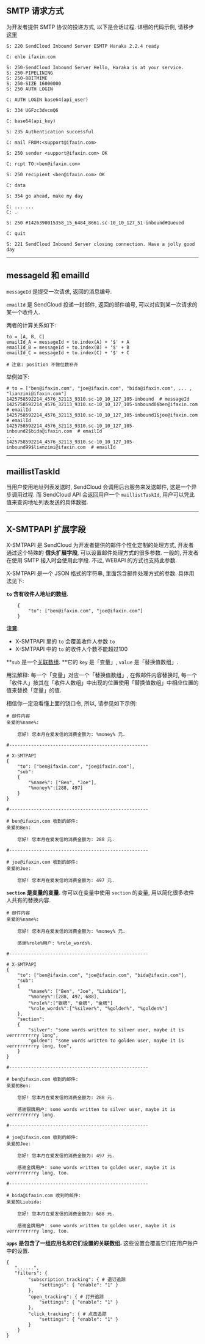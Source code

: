 
## SMTP 请求方式

为开发者提供 SMTP 协议的投递方式, 以下是会话过程. 详细的代码示例, 请移步[这里](../email/code.md#python)

``` 
S: 220 SendCloud Inbound Server ESMTP Haraka 2.2.4 ready

C: ehlo ifaxin.com

S: 250-SendCloud Inbound Server Hello, Haraka is at your service.
S: 250-PIPELINING
S: 250-8BITMIME
S: 250-SIZE 16000000
S: 250 AUTH LOGIN

C: AUTH LOGIN base64(api_user)

S: 334 UGFzc3dvcmQ6

C: base64(api_key)

S: 235 Authentication successful

C: mail FROM:<support@ifaxin.com>

S: 250 sender <support@ifaxin.com> OK

C: rcpt TO:<ben@ifaxin.com>

S: 250 recipient <ben@ifaxin.com> OK

C: data

S: 354 go ahead, make my day

C: ... ...
C: .

S: 250 #1426390015358_15_6484_8661.sc-10_10_127_51-inbound#Queued

C: quit

S: 221 SendCloud Inbound Server closing connection. Have a jolly good day
```

- - -

## messageId 和 emailId

`messageId` 是提交一次请求, 返回的消息编号.

`emailId` 是 SendCloud 投递一封邮件, 返回的邮件编号, 可以对应到某一次请求的某一个收件人.

两者的计算关系如下:
```
to = [A, B, C]
emailId_A = messageId + to.index(A) + '$' + A
emailId_B = messageId + to.index(B) + '$' + B
emailId_C = messageId + to.index(C) + '$' + C

# 注意: position 不做位数补齐
```
举例如下: 
```
# to = ["ben@ifaxin.com", "joe@ifaxin.com", "bida@ifaxin.com", ... , "lianzimi@ifaxin.com"]
1425758592214_4576_32113_9310.sc-10_10_127_105-inbound  # messageId
1425758592214_4576_32113_9310.sc-10_10_127_105-inbound0$ben@ifaxin.com  # emailId
1425758592214_4576_32113_9310.sc-10_10_127_105-inbound1$joe@ifaxin.com  # emailId
1425758592214_4576_32113_9310.sc-10_10_127_105-inbound2$bida@ifaxin.com  # emailId
...
1425758592214_4576_32113_9310.sc-10_10_127_105-inbound99$lianzimi@ifaxin.com  # emailId
```
- - -

## maillistTaskId

当用户使用地址列表发送时, SendCloud 会调用后台服务来发送邮件, 这是一个异步调用过程. 而 SendCloud API 会返回用户一个 `maillistTaskId`, 用户可以凭此值来查询地址列表发送的具体数据.

- - -

## X-SMTPAPI 扩展字段 

X-SMTPAPI 是 SendCloud 为开发者提供的邮件个性化定制的处理方式, 开发者通过这个特殊的 **信头扩展字段**, 可以设置邮件处理方式的很多参数.  一般的, 开发者在使用 SMTP 接入时会使用此字段. 不过, WEBAPI 的方式也支持此参数. 

X-SMTPAPI 是一个 JSON 格式的字符串, 里面包含邮件处理方式的参数. 具体用法见下: 

**`to` 含有收件人地址的数组**. 
```    
    {
        "to": ["ben@ifaxin.com", "joe@ifaxin.com"]
    }
```    
**注意**:

* X-SMTPAPI 里的 `to` 会覆盖收件人参数 `to`
* X-SMTPAPI 中的 `to` 的收件人个数不能超过100

**`sub` 是一个[关联数组](http://baike.baidu.com/view/1654988.htm). **它的 `key` 是「变量」, `value` 是「替换值数组」.

用法解释: 每一个「变量」对应一个「替换值数组」, 在做邮件内容替换时, 每一个「收件人」按其在「收件人数组」中出现的位置使用「替换值数组」中相应位置的值来替换「变量」的值.

相信你一定没看懂上面的饶口令, 所以, 请参见如下示例: 
```
# 邮件内容
亲爱的%name%:
  
    您好! 您本月在爱发信的消费金额为: %money% 元.

#---------------------------------------------------

# X-SMTPAPI
{
    "to": ["ben@ifaxin.com", "joe@ifaxin.com"],
    "sub":
    {
        "%name%": ["Ben", "Joe"],
        "%money%":[288, 497]
    }
}

#---------------------------------------------------

# ben@ifaxin.com 收到的邮件:
亲爱的Ben:
    
    您好! 您本月在爱发信的消费金额为: 288 元.
    
#---------------------------------------------------

# joe@ifaxin.com 收到的邮件:
亲爱的Joe:
    
    您好! 您本月在爱发信的消费金额为: 497 元.
```
**`section` 是变量的变量.** 你可以在变量中使用 `section` 的变量, 用以简化很多收件人共有的替换内容.  
```    
# 邮件内容
亲爱的%name%:
  
    您好! 您本月在爱发信的消费金额为: %money% 元.

    感谢%role%用户: %role_words%.

#---------------------------------------------------

# X-SMTPAPI
{
    "to": ["ben@ifaxin.com", "joe@ifaxin.com", "bida@ifaxin.com"],
    "sub":
    {
        "%name%": ["Ben", "Joe", "Liubida"],
        "%money%":[288, 497, 688], 
        "%role%":["银牌", "金牌", "金牌"]
        "%role_words%":["%silver%", "%golden%", "%golden%"]
    },
    "section":
    {
        "silver": "some words written to silver user, maybe it is verrrrrrrrry long",
        "golden": "some words written to golden user, maybe it is verrrrrrrrry long, too",
    }
}

#---------------------------------------------------

# ben@ifaxin.com 收到的邮件:
亲爱的Ben:
    
    您好! 您本月在爱发信的消费金额为: 288 元.

    感谢银牌用户: some words written to silver user, maybe it is verrrrrrrrry long.

#---------------------------------------------------

# joe@ifaxin.com 收到的邮件:
亲爱的Joe:
    
    您好! 您本月在爱发信的消费金额为: 497 元.

    感谢金牌用户: some words written to golden user, maybe it is verrrrrrrrry long, too.

#---------------------------------------------------

# bida@ifaxin.com 收到的邮件:
亲爱的Liubida:
    
    您好! 您本月在爱发信的消费金额为: 688 元.

    感谢金牌用户: some words written to golden user, maybe it is verrrrrrrrry long, too.
```    
    
**`apps` 是包含了一组应用名和它们设置的关联数组.** 这些设置会覆盖它们在用户账户中的设置. 
```
{
   "......",
   "filters": {
        "subscription_tracking": { # 退订追踪
            "settings": { "enable": "1" }
        },
        "open_tracking": { # 打开追踪
            "settings": { "enable": "1" }
        },
        "click_tracking": { # 点击追踪
            "settings": { "enable": "1" }
        }
    }
}
```

